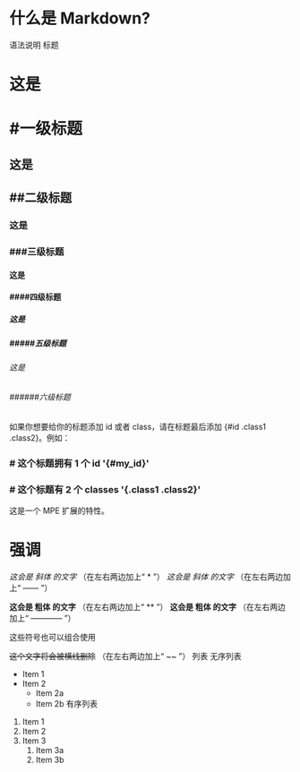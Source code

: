 
# 什么是 Markdown?

语法说明
标题
# 这是 <h1> #一级标题

## 这是 <h2> ##二级标题

### 这是 <h3> ###三级标题

#### 这是 <h4> ####四级标题

##### 这是 <h5> #####五级标题

###### 这是 <h6> ######六级标题
如果你想要给你的标题添加 id 或者 class，请在标题最后添加 {#id .class1 .class2}。例如：
### # 这个标题拥有 1 个 id '{#my_id}'

### # 这个标题有 2 个 classes '{.class1 .class2}'
这是一个 MPE 扩展的特性。
# 强调
*这会是 斜体 的文字* （在左右两边加上“ * ”）
_这会是 斜体 的文字_ （在左右两边加上“ —— ”）

**这会是 粗体 的文字** （在左右两边加上“ ** ”）
__这会是 粗体 的文字__ （在左右两边加上“ ———— ”）

这些符号也可以组合使用

~~这个文字将会被横线删除~~  （在左右两边加上“ ~~ ”）
列表
无序列表
- Item 1
- Item 2
  - Item 2a
  - Item 2b
有序列表
1. Item 1
2. Item 2
3. Item 3
   1. Item 3a
   2. Item 3b



